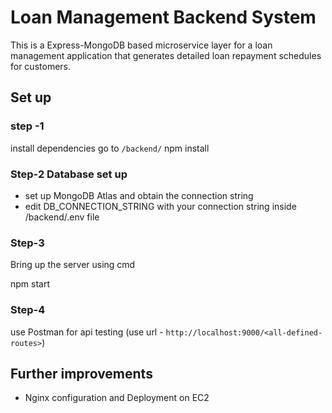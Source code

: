 # Loan Management Backend System

This is a Express-MongoDB based microservice layer for a loan management application that generates detailed loan repayment schedules for customers.

## Set up

### step -1

install dependencies
go to `/backend/`
npm install

### Step-2 Database set up

- set up MongoDB Atlas and obtain the connection string
- edit DB_CONNECTION_STRING with your connection string inside /backend/.env file

### Step-3

Bring up the server using cmd

npm start

### Step-4

use Postman for api testing (use url - `http://localhost:9000/<all-defined-routes>`)

## Further improvements

- Nginx configuration and Deployment on EC2
